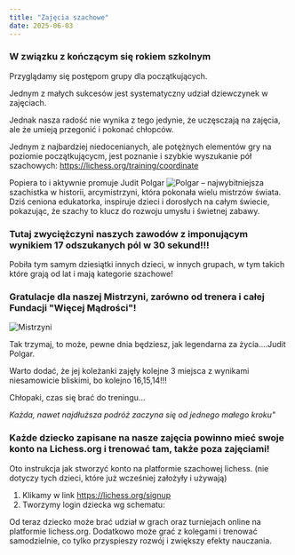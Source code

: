 ```yaml
---
title: "Zajęcia szachowe"
date: 2025-06-03
---
```

### W związku z kończącym się rokiem szkolnym 
Przyglądamy się postępom grupy dla początkujących. 

Jednym z małych sukcesów jest systematyczny udział dziewczynek w zajęciach.

Jednak nasza radość nie wynika z tego jedynie, że uczęsczają na zajęcia, ale że umieją przegonić i pokonać chłopców.

Jednym z najbardziej niedocenianych, ale potężnych elementów gry na poziomie początkującycm, jest poznanie i szybkie wyszukanie pół szachowych:
https://lichess.org/training/coordinate

Popiera to i aktywnie promuje Judit Polgar 
![Polgar](/uploads/Judit_polgar_03.08.2008.jpg)
– najwybitniejsza szachistka w historii, arcymistrzyni, która pokonała wielu mistrzów świata. Dziś ceniona edukatorka, inspiruje dzieci i dorosłych na całym świecie, pokazując, że szachy to klucz do rozwoju umysłu i świetnej zabawy.


###  Tutaj zwyciężczyni naszych zawodów z imponującym wynikiem 17 odszukanych pól w 30 sekund!!!
Pobiła tym samym dziesiątki innych dzieci, w innych grupach, w tym takich które grają od lat i mają kategorie szachowe!

### Gratulacje dla naszej Mistrzyni, zarówno od trenera i całej Fundacji "Więcej Mądrości"!
![Mistrzyni](/uploads/turka_puzle_best.png)


Tak trzymaj, to może, pewne dnia będziesz, jak legendarna za życia....Judit Polgar.

Warto dodać, że jej koleżanki zajęły kolejne 3 miejsca z wynikami niesamowicie bliskimi, bo kolejno 16,15,14!!!

Chłopaki, czas się brać do treningu...

*Każda, nawet najdłuższa podróż zaczyna się od jednego małego kroku"*

### Każde dziecko zapisane na nasze zajęcia powinno mieć swoje konto na Lichess.org i trenować tam, także poza zajęciami!

Oto instrukcja jak stworzyć konto na platformie szachowej lichess. (nie dotyczy tych dzieci, które już wcześniej założyły i używają)

1. Klikamy w link https://lichess.org/signup
2. Tworzymy login dziecka wg schematu: 

Od teraz dziecko może brać udział w grach oraz turniejach online na platformie lichess.org. Dodatkowo może grać z kolegami i trenować samodzielnie, co tylko przyspieszy rozwój i zwiększy efekty nauczania.



